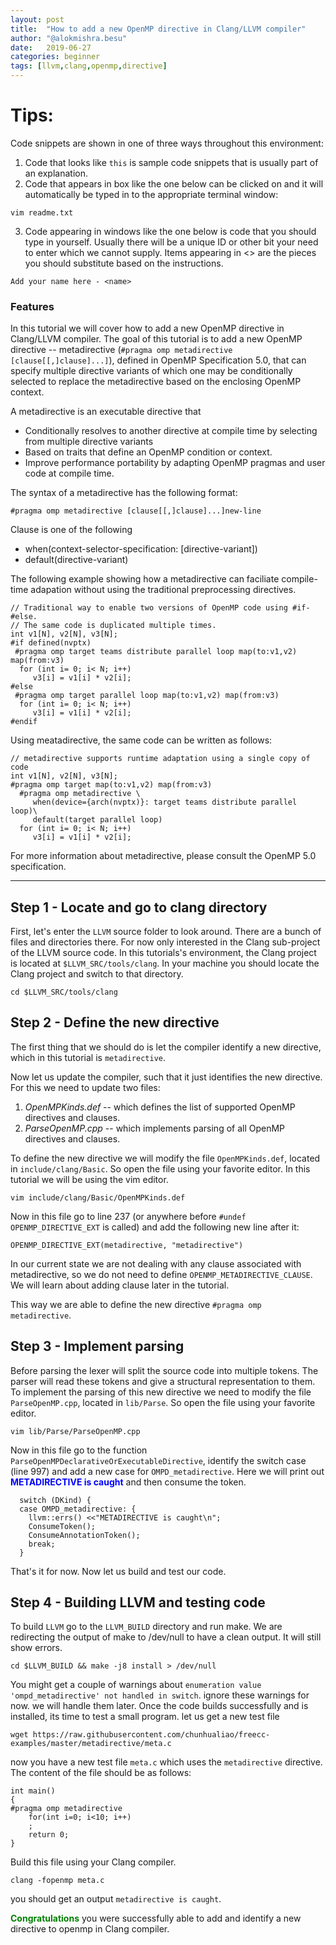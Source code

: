 ```yaml
---
layout: post
title:  "How to add a new OpenMP directive in Clang/LLVM compiler"
author: "@alokmishra.besu"
date:   2019-06-27
categories: beginner
tags: [llvm,clang,openmp,directive]
---
```


# Tips:

Code snippets are shown in one of three ways throughout this environment:

1. Code that looks like `this` is sample code snippets that is usually part of an explanation.
2. Code that appears in box like the one below can be clicked on and it will automatically be typed in to the appropriate terminal window:
```.term1
vim readme.txt
```

3. Code appearing in windows like the one below is code that you should type in yourself. Usually there will be a unique ID or other bit your need to enter which we cannot supply. Items appearing in <> are the pieces you should substitute based on the instructions.
```
Add your name here - <name>
```

### Features

In this tutorial we will cover how to add a new OpenMP directive in Clang/LLVM compiler. The goal of this tutorial is to add a new OpenMP directive -- metadirective (`#pragma omp metadirective [clause[[,]clause]...]`), defined in OpenMP Specification 5.0, that can specify multiple directive variants of which one may be conditionally selected to replace the metadirective based on the enclosing OpenMP context.

A metadirective is an executable directive that 
* Conditionally resolves to another directive at compile time by selecting from multiple directive variants 
* Based on traits that define an OpenMP condition or context.
* Improve performance portability by adapting OpenMP pragmas and user code at compile time.

The syntax of a metadirective has the following format:
```
#pragma omp metadirective [clause[[,]clause]...]new-line
```
Clause is one of the following
* when(context-selector-specification: [directive-variant])
* default(directive-variant)

The following example showing how a metadirective can faciliate compile-time adapation without using the traditional preprocessing directives. 

```
// Traditional way to enable two versions of OpenMP code using #if-#else. 
// The same code is duplicated multiple times.
int v1[N], v2[N], v3[N];
#if defined(nvptx)     
 #pragma omp target teams distribute parallel loop map(to:v1,v2) map(from:v3)
  for (int i= 0; i< N; i++) 
     v3[i] = v1[i] * v2[i];  
#else 
 #pragma omp target parallel loop map(to:v1,v2) map(from:v3)
  for (int i= 0; i< N; i++) 
     v3[i] = v1[i] * v2[i];  
#endif

```
Using meatadirective, the same code can be written as follows:
```
// metadirective supports runtime adaptation using a single copy of code
int v1[N], v2[N], v3[N];
#pragma omp target map(to:v1,v2) map(from:v3)
  #pragma omp metadirective \
     when(device={arch(nvptx)}: target teams distribute parallel loop)\
     default(target parallel loop)
  for (int i= 0; i< N; i++) 
     v3[i] = v1[i] * v2[i];

```

For more information about metadirective, please consult the OpenMP 5.0 specification.  

---

## Step 1 - Locate and go to clang directory
First, let's enter the `LLVM` source folder to look around. There are a bunch of files and directories there. For now only interested in the Clang sub-project of the LLVM source code. In this tutorials's environment, the Clang project is located at `$LLVM_SRC/tools/clang`. In your machine you should locate the Clang project and switch to that directory.
```.term1
cd $LLVM_SRC/tools/clang
```

## Step 2 - Define the new directive
The first thing that we should do is let the compiler identify a new directive, which in this tutorial is `metadirective`.

Now let us update the compiler, such that it just identifies the new directive. For this we need to update two files:
1. *OpenMPKinds.def* -- which defines the list of supported OpenMP directives and clauses.
2. *ParseOpenMP.cpp* -- which implements parsing of all OpenMP directives and clauses.

To define the new directive we will modify the file `OpenMPKinds.def`, located in `include/clang/Basic`. So open the file using your favorite editor. In this tutorial we will be using the vim editor.
```.term1
vim include/clang/Basic/OpenMPKinds.def
```

Now in this file go to line 237 (or anywhere before `#undef OPENMP_DIRECTIVE_EXT` is called) and add the following new line after it:
```
OPENMP_DIRECTIVE_EXT(metadirective, "metadirective")
```

In our current state we are not dealing with any clause associated with metadirective, so we do not need to define `OPENMP_METADIRECTIVE_CLAUSE`. We will learn about adding clause later in the tutorial.

This way we are able to define the new directive `#pragma omp metadirective`.

## Step 3 - Implement parsing
Before parsing the lexer will split the source code into multiple tokens. The parser will read these tokens and give a structural representation to them. To implement the parsing of this new directive we need to modify the file `ParseOpenMP.cpp`, located in `lib/Parse`. So open the file using your favorite editor.
```.term1
vim lib/Parse/ParseOpenMP.cpp
```

Now in this file go to the function `ParseOpenMPDeclarativeOrExecutableDirective`, identify the switch case (line 997) and add a new case for `OMPD_metadirective`. Here we will print out <span style="color:blue">**METADIRECTIVE is caught**</span> and then consume the token.
```
  switch (DKind) {
  case OMPD_metadirective: {
    llvm::errs() <<"METADIRECTIVE is caught\n";
    ConsumeToken();
    ConsumeAnnotationToken();
    break;
  }
```

That's it for now. Now let us build and test our code.

## Step 4 - Building LLVM and testing code
To build `LLVM` go to the `LLVM_BUILD` directory and run make. We are redirecting the output of make to /dev/null to have a clean output. It will still show errors.

```.term1
cd $LLVM_BUILD && make -j8 install > /dev/null
```

You might get a couple of warnings about `enumeration value 'ompd_metadirective' not handled in switch`. ignore these warnings for now. we will handle them later. Once the code builds successfully and is installed, its time to test a small program. let us get a new test file

```.term1
wget https://raw.githubusercontent.com/chunhualiao/freecc-examples/master/metadirective/meta.c
```

now you have a new test file `meta.c` which uses the `metadirective` directive. The content of the file should be as follows:
```
int main()
{
#pragma omp metadirective 
    for(int i=0; i<10; i++)
    ;
    return 0;
}
```

Build this file using your Clang compiler.

```.term1
clang -fopenmp meta.c
```

you should get an output `metadirective is caught`. 

<span style="color:green">**Congratulations**</span> you were successfully able to add and identify a new directive to openmp in Clang compiler.
